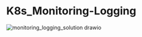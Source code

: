 # K8s_Monitoring-Logging

![monitoring_logging_solution drawio](https://github.com/jaekimandy/K8s_Monitoring-Logging/assets/99704906/8e19de04-2ae8-433c-b28a-2a4ea707f5b5)


